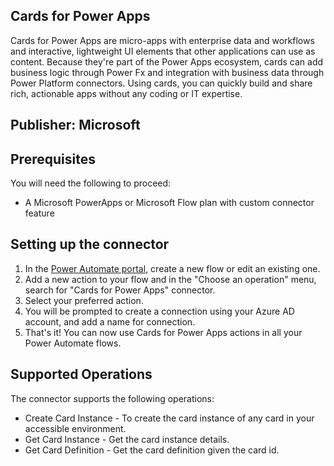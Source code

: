 ﻿## Cards for Power Apps
Cards for Power Apps are micro-apps with enterprise data and workflows and interactive, lightweight UI elements that other applications can use as content. Because they're part of the Power Apps ecosystem, cards can add business logic through Power Fx and integration with business data through Power Platform connectors. Using cards, you can quickly build and share rich, actionable apps without any coding or IT expertise.

## Publisher: Microsoft ​

## Prerequisites
You will need the following to proceed:
* A Microsoft PowerApps or Microsoft Flow plan with custom connector feature

## Setting up the connector
1. In the [Power Automate portal](https://make.powerautomate.com/), create a new flow or edit an existing one. 
2. Add a new action to your flow and in the "Choose an operation" menu, search for "Cards for Power Apps" connector. 
3. Select your preferred action.
4. You will be prompted to create a connection using your Azure AD account, and add a name for connection.
5. That's it! You can now use Cards for Power Apps actions in all your Power Automate flows. 

## Supported Operations
The connector supports the following operations:
* Create Card Instance - To create the card instance of any card in your accessible environment. 
* Get Card Instance - Get the card instance details.
* Get Card Definition - Get the card definition given the card id.